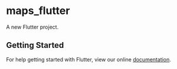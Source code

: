 # maps_flutter

A new Flutter project.

## Getting Started

For help getting started with Flutter, view our online
[documentation](https://flutter.io/).
